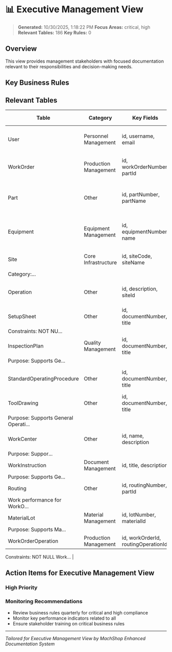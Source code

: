 # 📊 Executive Management View

> **Generated:** 10/30/2025, 1:18:22 PM
> **Focus Areas:** critical, high
> **Relevant Tables:** 186
> **Key Rules:** 0

## Overview

This view provides management stakeholders with focused documentation relevant to their responsibilities and decision-making needs.

## Key Business Rules



## Relevant Tables

| Table | Category | Key Fields | Business Impact |
|-------|----------|------------|-----------------|
| User | Personnel Management | id, username, email | Manages user authentication, authorization, and ac... |
| WorkOrder | Production Management | id, workOrderNumber, partId | Coordinates all production activities from plannin... |
| Part | Other | id, partNumber, partName | Purpose: Supports General Operations operations by... |
| Equipment | Equipment Management | id, equipmentNumber, name | Tracks equipment capabilities, maintenance status,... |
| Site | Core Infrastructure | id, siteCode, siteName | Purpose: Tracks latest changes for audit
Category:... |
| Operation | Other | id, description, siteId | Defines the sequence and specifications for manufa... |
| SetupSheet | Other | id, documentNumber, title | Examples: 2024-10-30T14:30:00Z
Constraints: NOT NU... |
| InspectionPlan | Quality Management | id, documentNumber, title | Started by for SetupExecution
Purpose: Supports Ge... |
| StandardOperatingProcedure | Other | id, documentNumber, title | Purpose: Supports Quality Management operations by... |
| ToolDrawing | Other | id, documentNumber, title | Sop for SOPAudit
Purpose: Supports General Operati... |
| WorkCenter | Other | id, name, description | Source routing for RoutingTemplate
Purpose: Suppor... |
| WorkInstruction | Document Management | id, title, description | Parent part for PartGenealogy
Purpose: Supports Ge... |
| Routing | Other | id, routingNumber, partId | Examples: Example value
Work performance for WorkO... |
| MaterialLot | Material Management | id, lotNumber, materialId | Material for MaterialProperty
Purpose: Supports Ma... |
| WorkOrderOperation | Production Management | id, workOrderId, routingOperationId | Examples: Example value
Constraints: NOT NULL
Work... |

## Action Items for Executive Management View

### High Priority


### Monitoring Recommendations
- Review business rules quarterly for critical and high compliance
- Monitor key performance indicators related to all
- Ensure stakeholder training on critical business rules

---

*Tailored for Executive Management View by MachShop Enhanced Documentation System*